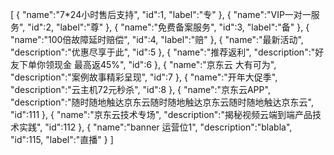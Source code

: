 [
	{
		"name":"7*24小时售后支持",
		"id":1,
		"label":"专"
	},
	{
		"name":"VIP一对一服务",
		"id":2,
		"label":"尊"
	},
	{
		"name":"免费备案服务",
		"id":3,
		"label":"备"
	},
	{
		"name":"100倍故障延时赔偿",
		"id":4,
		"label":"赔"
	},
	{
		"name":"最新活动",
		"description":"优惠尽享于此",
		"id":5
	},
	{
		"name":"推荐返利",
		"description":"好友下单你领现金 最高返45%",
		"id":6
	},
	{
		"name":"京东云 大有可为",
		"description":"案例故事精彩呈现",
		"id":7
	},
	{
		"name":"开年大促季",
		"description":"云主机72元秒杀",
		"id":8
	},
	{
		"name":"京东云APP",
		"description":"随时随地触达京东云随时随地触达京东云随时随地触达京东云",
		"id":111
	},
	{
		"name":"京东云技术专场",
		"description":"揭秘视频云端到端产品技术实践",
		"id":112
	},
	{
		"name":"banner 运营位1",
		"description":"blabla",
		"id":115,
		"label":"直播"
	}
]